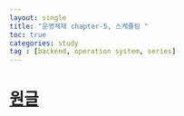 ```yaml
---
layout: single
title: "운영체제 chapter-5, 스케쥴링 "
toc: true
categories: study
tag : [backend, operation system, series]
---
```


# [원글](https://gangfunction.github.io/study/nineth2/)